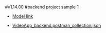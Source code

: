 #v1.14.00
#backend project sample 1

- [Model link](https://app.eraser.io/workspace/YtPqZ1VogxGy1jzIDkzj)

- [VideoApp_backend.postman_collection.json](https://github.com/user-attachments/files/18419014/VideoApp_backend.postman_collection.json)
